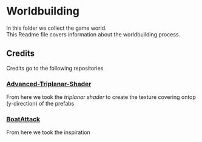 # Worldbuilding

In this folder we collect the game world.  
This Readme file covers information about the worldbuilding process.

## Credits

Credits go to the following repositories

### [Advanced-Triplanar-Shader](https://github.com/GameDevBox/Advanced-Triplanar-Shader)

From here we took the *triplanar shader* to create the texture covering ontop (y-direction) of the prefabs

### [BoatAttack](https://github.com/Unity-Technologies/BoatAttack)

From here we took the inspiration
